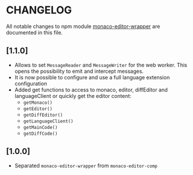 # CHANGELOG

All notable changes to npm module [monaco-editor-wrapper](https://www.npmjs.com/package/monaco-editor-wrapper) are documented in this file.

## [1.1.0]

- Allows to set `MessageReader` and `MessageWriter` for the web worker. This opens the possibility to emit and intercept messages.
- It is now possible to configure and use a full language extension configuration
- Added get functions to access to monaco, editor, diffEditor and languageClient or quickly get the editor content:
  - `getMonaco()`
  - `getEditor()`
  - `getDiffEditor()`
  - `getLanguageClient()`
  - `getMainCode()`
  - `getDiffCode()`

## [1.0.0]

- Separated `monaco-editor-wrapper` from `monaco-editor-comp`
